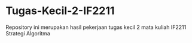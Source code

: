 # Tugas-Kecil-2-IF2211
Repository ini merupakan hasil pekerjaan tugas kecil 2 mata kuliah IF2211 Strategi Algoritma
